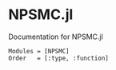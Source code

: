 # NPSMC.jl

Documentation for NPSMC.jl

```@autodocs
Modules = [NPSMC]
Order   = [:type, :function]
```

